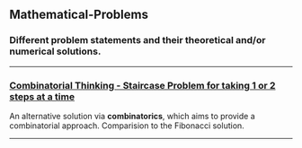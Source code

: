 ## Mathematical-Problems
### Different problem statements and their theoretical and/or numerical solutions.

---
### [**Combinatorial Thinking - Staircase Problem for taking 1 or 2 steps at a time**](https://nbviewer.jupyter.org/github/Gordi33/Mathematical-Problems/blob/master/CombinatorialThinking%20.ipynb)
An alternative solution via **combinatorics**, which aims to provide a combinatorial approach. Comparision to the Fibonacci solution.

---